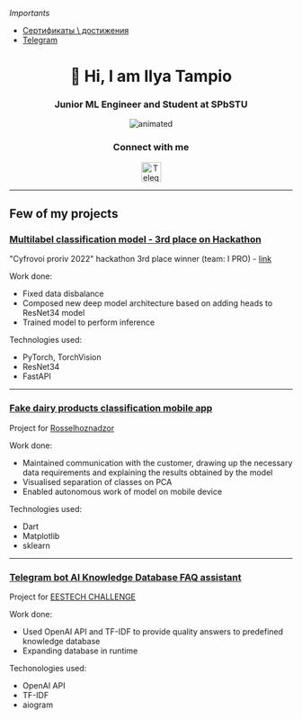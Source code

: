 *Importants*
- [Сертификаты \ достижения](https://github.com/Quakumei/ds-certificates)
- [Telegram](https://t.me/Quakumei)


<h1 align="center">👋 Hi, I am Ilya Tampio</h1>
<h3 align="center">Junior ML Engineer and Student at SPbSTU</h3>


<p align="center">
  <img src="https://i.giphy.com/media/Wj7lNjMNDxSmc/giphy.webp" alt="animated" />
</p>

<p align="center">
<!-- <img src="https://github-readme-stats.vercel.app/api?username=quakumei&show_icons=true&theme=radical" alt="quakumei" height="170"/>
<img src="https://github-readme-stats.vercel.app/api/top-langs?username=quakumei&show_icons=true&locale=en&layout=compact" alt="quakumei" hspace="10" vspace="10" height="170"/>
 -->
<h3 align="center">Connect with me</h3>
<p align="center">
  <a href="https://t.me/Quakumei">
    <img src="https://img.shields.io/badge/Telegram-white?style=for-the-badge&logo=Telegram&logoColor=blue" alt="Telegram Badge"/ height="35">
</a>
</p>

---

## Few of my projects

### [Multilabel classification model - 3rd place on Hackathon](https://github.com/i-pro-lizaalert/ml-torch-fastapi)

"Cyfrovoi proriv 2022" hackathon 3rd place winner (team: I PRO) - [link](https://hacks-ai.ru/hackathons/757119)

Work done:
- Fixed data disbalance
- Composed new deep model architecture based on adding heads to ResNet34 model
- Trained model to perform inference

Technologies used:
- PyTorch, TorchVision
- ResNet34
- FastAPI

---
### [Fake dairy products classification mobile app](https://github.com/thevladoss/maslo_classifier)

Project for [Rosselhoznadzor](https://fsvps.gov.ru/ru)

Work done:
- Maintained communication with the customer, drawing up the necessary data requirements and explaining the results obtained by the model
- Visualised separation of classes on PCA
- Enabled autonomous work of model on mobile device

Technologies used:
- Dart
- Matplotlib
- sklearn

---
### [Telegram bot AI Knowledge Database FAQ assistant](https://github.com/Quakumei/znayu-ai)

Project for [EESTECH CHALLENGE](https://codenrock.com/contests/hackathon-eestech-challenge#/)

Work done:
- Used OpenAI API and TF-IDF to provide quality answers to predefined knowledge database
- Expanding database in runtime

Techonologies used:
- OpenAI API
- TF-IDF
- aiogram



